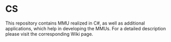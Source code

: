 # CS 

This repository contains MMU realized in C#, as well as additional applications,
which help in developing the MMUs.
For a detailed description please visit the corresponding Wiki page.

